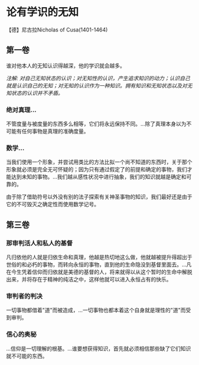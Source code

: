 # 论有学识的无知

【德】尼古拉Nicholas of Cusa(1401-1464)

## 第一卷

谁对他本人的无知认识得越深，他的学识就会越多。


*注解: 对自己无知状态的认识；对无知性的认识，产生追求知识的动力；认识自己就是认识自己的无知；对无知的认识作为一种知识。拥有知识和无知状态以及对无知状态的认识并不矛盾。*

### 绝对真理...

不管度量与被度量的东西多么相等，它们将永远保持不同。...除了真理本身以为不可能有任何事物是真理的准确度量。

### 数学...

当我们使用一个形象，并尝试用类比的方法比拟一个尚不知道的东西时，关于那个形象就必须是完全无可怀疑的；因为只有通过假定了的前提和确定的事物，我们才能达到未知的事物。…我们越从感性状况中进行抽象，我们的知识就越是确定和可靠的。

由于除了借助符号以外没有别的法子探索有关神圣事物的知识，我们最好还是由于它的不可毁灭之确定性而使用数学记号。


## 第三卷

### 那审判活人和私人的基督

凡归依他的人就是归依生命和真理，他越是热切地这么做，他就越被提升得超出于世俗的和必朽的事物，而转向永恒的事物，直到他的生命隐没到基督里面去。…凡在今生凭着信仰而归依就是美德的基督的人，将来就得以从这个暂时的生命中解脱出来，并将存在于精神的纯洁之中，这样他就可以进入永恒占有的快乐。

### 审判者的判决

一切事物都借着"道"而被造成，…一切事物也都本着这个自身就是理性的"道"而受到审判。


### 信心的奥秘

...信仰是一切理解的根基。...谁要想获得知识，首先就必须相信那些缺了它们知识就不可能的东西。